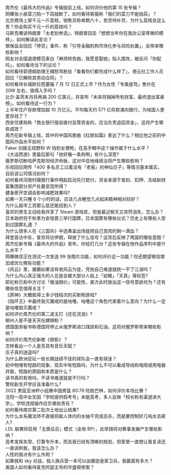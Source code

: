 周杰伦《最伟大的作品》专辑提前上线，如何评价他的第 15 张专辑？  
网曝张小泉菜刀拍一下蒜就断了，如何看待客服称「我们的菜刀不能拍蒜」？  
北京商场上架千元一斤荔枝，销售员称单颗六十，卖空待补货，为什么荔枝会这么贵？你会购买千元一斤的荔枝吗？  
马斯克嘲讽特朗普「太老别参选」，特朗普回击「想想当年你在我办公室卑微的模样」，如何解读此言论？  
银保监会回应「停贷」事件，称「引导金融机构市场化参与风险处置」，会带来哪些影响？  
网友对全国道德模范表白「麻烦转告她，我愿意娶她」陷入围攻，被反问「你配吗」，如何看待当下的议论？  
如何看待郭德纲助理王楠怒骂粉丝「看看你们都穷成什么样了」，德云社工作人员回应「已解除其劳动合同」？  
如何看待长城欧拉芭蕾猫 7 月 12 日正式上市？作为女性「专属座驾」售价在 20W 左右，值得入手吗？  
比尔·盖茨本月将再捐 200 亿美元，并宣布「未来将捐掉所有财富，最终退出富豪榜」，如何看待这一行为？  
上半年住户存款增加超 10 万亿元，平均每天约 571 亿存款涌向银行，为啥国人更爱存钱了？  
西安住建局称「商业银行擅自拨付监管资金的，应当负责追回资金」，这将产生哪些成效？  
周杰伦新专辑上线，其中的中国风歌曲《红颜如霜》表达了什么？相比他之前的中国风作品水平如何？  
Faker 剑姬无视野秒 W 挡豹女镖枪，在高手眼中这个操作属于什么水平？  
《大话西游》里最后那句「他好像一条狗啊」有什么深意?  
俄罗斯切断哈萨克斯坦经济命脉，这对中亚地缘政治将产生哪些影响？  
乐视回应网传「400 多名员工过着没有『老板』的神仙日子」等情况基本属实，目前该公司情况如何？  
如何看待河南村镇银行事件明起启动先行垫付，资金来源于查封、扣押、冻结新财富集团部分资产处置变现所得？  
健身房开空调会影响减肥效果吗?  
如果一天只睡 6 个小时的话，应该几点睡觉几点起床精神相对较好？  
为什么超市工资那么低还能招到人？  
喜欢的男生主动给我共享了 Steam 游戏库，但是最近聊天又突然消失，怎么办？  
日本政府将于秋季为安倍晋三举行国葬，日本国葬有哪些仪式？历史上有哪些人受到过国葬礼遇 ？  
为什么很多人在《三国杀》中选黄盖出场就把自己苦肉的剩一滴血？  
拜登首访中东，普京将访伊朗，释放了什么信号？这背后反映了两国的哪些意图？  
周杰伦新专辑《最伟大的作品》发布，你给打几分？这张专辑在他作品序列中是什么水平？  
网曝微信正在测试一次发送 99 张图片功能，如何评价这一功能？你还期望微信增加或优化哪些功能？  
《风云》里，雄霸如果没有收风云为徒，凭他自己难道就统一不了江湖吗？  
为什么内心真正强大的人总是会被大部分人贴上「幼稚」「天真」等标签?  
耶伦称已和中方讨论「俄油限价」可能性，美方此时放出这一信号意欲何为？还有哪些信息值得关注？  
《原神》大概抵得上多少钱档次的买断制游戏?  
《指环王》中最终毁灭魔戒的是咕噜，咕噜这个角色代表着什么意向？为什么一定是咕噜毁灭魔戒？  
如何评价周杰伦的第二波主打《还在流浪》?  
柳州人是不是天天吃螺蛳粉？  
德国国务秘书称德国将停止从俄罗斯进口煤炭和石油，这将对俄罗斯带来哪些影响？  
如何评价周杰伦新歌《倒影》？  
怎样看出一个人是否具有音乐天赋？  
庄子真的逍遥吗?  
为什么欧洲足坛一些长期战绩不佳的球队会一直有球迷？  
初中物理有短路的现象，现实中有短路吗，为什么不可以看成导线和电阻或用电器并联，短路的原因和本质是什么？  
读书真的有用吗，不读书难道就是不行吗？  
警校新生开学应该准备什么?  
2022 男篮亚洲杯小组赛中国男篮 80:79 险胜巴林，如何评价本场比赛？  
沈阳一高中女生因「学校提供假考号」未能高考，多人反映「校长称有渠道进大学」，学校违规操作应负哪些责任？  
如何看待南京第二批次土地出让结果?  
为什么水系魔法师不直接把敌人体内的水抽干完成击杀，而是要控制好几吨水去砸人?  
LDL 联赛将启用「无畏征召」模式（全局 BP），此举措将对赛事发展产生哪些影响？  
高考发挥失常，打算专升本，而且我已经有清晰的规划，但家里一直想让我复读还一直讽刺我，我该怎么办？  
人性的弱点有什么作用？  
如果我和 sky 对战，我人族兵营一本可以出娜迦皇家卫兵，我赢面有多大？  
美国人如何看待麦克阿瑟主导的华盛顿惨案？  
